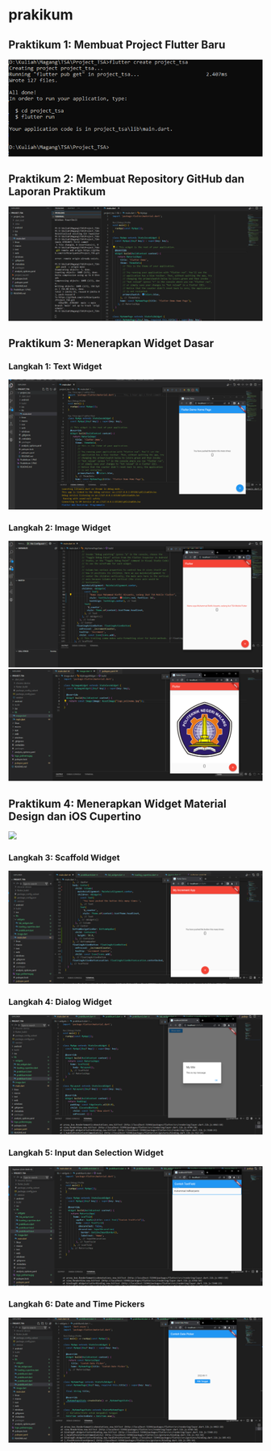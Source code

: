 
# prakikum

## Praktikum 1: Membuat Project Flutter Baru
<img src="Prakktikum 1.PNG">

## Praktikum 2: Membuat Repository GitHub dan Laporan Praktikum
<img src="Prakktikum 2.PNG">

## Praktikum 3: Menerapkan Widget Dasar

### Langkah 1: Text Widget
<img src="Prakktikum 3.PNG">

### Langkah 2: Image Widget
<img src="Prakktikum 3.1.PNG">
<img src="Prakktikum 3.2.PNG">

## Praktikum 4: Menerapkan Widget Material Design dan iOS Cupertino
<img src="Praktikum 4.2.PNG">

### Langkah 3: Scaffold Widget
<img src="Prakktikum 4.3.PNG">

### Langkah 4: Dialog Widget
<img src="Prakktikum 4.4.PNG">

### Langkah 5: Input dan Selection Widget
<img src="Prakktikum 4.5.PNG">

### Langkah 6: Date and Time Pickers
<img src="Prakktikum 4.6.PNG">





